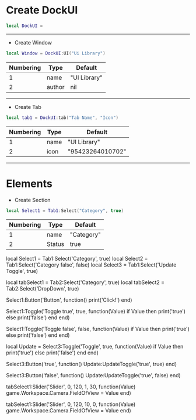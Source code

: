 # Create DockUI
```lua
local DockUI = 
```

<hr>

- Create Window
```lua
local Window = DockUI:UI("Ui Library")
```

| Numbering | Type    | Default      |
|-----------|---------|--------------|
| 1         | name    | "UI Library"  |
| 2         | author  | nil          |

<hr>

- Create Tab
```lua
local tab1 = DockUI:tab("Tab Name", "Icon")
```

| Numbering | Type    | Default       |
|-----------|---------|---------------|
| 1         | name    | "UI Library"   |
| 2         | icon    | "95423264010702"|

<hr>

# Elements

- Create Section
```lua
local Select1 = Tab1:Select("Category", true)
```

| Numbering | Type    | Default       |
|-----------|---------|---------------|
| 1         | name    | "Category"    |
| 2         | Status  | true          |


local Select1 = Tab1:Select('Category', true)
local Select2 = Tab1:Select('Category false', false)
local Select3 = Tab1:Select('Update Toggle', true)

local tabSelect1 = Tab2:Select('Category', true)
local tabSelect2 = Tab2:Select('DropDown', true)


Select1:Button('Button', function()
    print('Click!')
end)

Select1:Toggle('Toggle true', true, function(Value)
    if Value then
        print('true')
        else
        print('false')
    end
end)

Select1:Toggle('Toggle false', false, function(Value)
    if Value then
        print('true')
        else
        print('false')
    end
end)

local Update = Select3:Toggle('Toggle', true, function(Value)
    if Value then
        print('true')
        else
        print('false')
    end
end)

Select3:Button('true', function()
    Update:UpdateToggle('true', true)
end)

Select3:Button('false', function()
    Update:UpdateToggle('true', false)
end)


tabSelect1:Slider('Slider', 0, 120, 1, 30, function(Value)
    game.Workspace.Camera.FieldOfView = Value
end)

tabSelect1:Slider('Slider', 0, 120, 10, 0, function(Value)
    game.Workspace.Camera.FieldOfView = Value
end)
